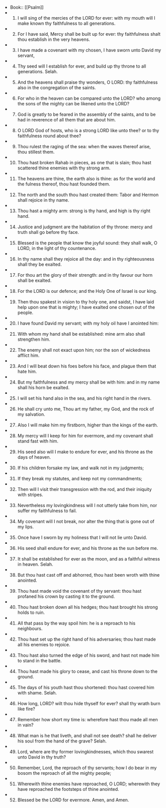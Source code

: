 - Book:: [[Psalm]]
- 1. I will sing of the mercies of the LORD for ever: with my mouth will I make known thy faithfulness to all generations.
- 2. For I have said, Mercy shall be built up for ever: thy faithfulness shalt thou establish in the very heavens.
- 3. I have made a covenant with my chosen, I have sworn unto David my servant,
- 4. Thy seed will I establish for ever, and build up thy throne to all generations. Selah.
- 5. And the heavens shall praise thy wonders, O LORD: thy faithfulness also in the congregation of the saints.
- 6. For who in the heaven can be compared unto the LORD? who among the sons of the mighty can be likened unto the LORD?
- 7. God is greatly to be feared in the assembly of the saints, and to be had in reverence of all them that are about him.
- 8. O LORD God of hosts, who is a strong LORD like unto thee? or to thy faithfulness round about thee?
- 9. Thou rulest the raging of the sea: when the waves thereof arise, thou stillest them.
- 10. Thou hast broken Rahab in pieces, as one that is slain; thou hast scattered thine enemies with thy strong arm.
- 11. The heavens are thine, the earth also is thine: as for the world and the fulness thereof, thou hast founded them.
- 12. The north and the south thou hast created them: Tabor and Hermon shall rejoice in thy name.
- 13. Thou hast a mighty arm: strong is thy hand, and high is thy right hand.
- 14. Justice and judgment are the habitation of thy throne: mercy and truth shall go before thy face.
- 15. Blessed is the people that know the joyful sound: they shall walk, O LORD, in the light of thy countenance.
- 16. In thy name shall they rejoice all the day: and in thy righteousness shall they be exalted.
- 17. For thou art the glory of their strength: and in thy favour our horn shall be exalted.
- 18. For the LORD is our defence; and the Holy One of Israel is our king.
- 19. Then thou spakest in vision to thy holy one, and saidst, I have laid help upon one that is mighty; I have exalted one chosen out of the people.
- 20. I have found David my servant; with my holy oil have I anointed him:
- 21. With whom my hand shall be established: mine arm also shall strengthen him.
- 22. The enemy shall not exact upon him; nor the son of wickedness afflict him.
- 23. And I will beat down his foes before his face, and plague them that hate him.
- 24. But my faithfulness and my mercy shall be with him: and in my name shall his horn be exalted.
- 25. I will set his hand also in the sea, and his right hand in the rivers.
- 26. He shall cry unto me, Thou art my father, my God, and the rock of my salvation.
- 27. Also I will make him my firstborn, higher than the kings of the earth.
- 28. My mercy will I keep for him for evermore, and my covenant shall stand fast with him.
- 29. His seed also will I make to endure for ever, and his throne as the days of heaven.
- 30. If his children forsake my law, and walk not in my judgments;
- 31. If they break my statutes, and keep not my commandments;
- 32. Then will I visit their transgression with the rod, and their iniquity with stripes.
- 33. Nevertheless my lovingkindness will I not utterly take from him, nor suffer my faithfulness to fail.
- 34. My covenant will I not break, nor alter the thing that is gone out of my lips.
- 35. Once have I sworn by my holiness that I will not lie unto David.
- 36. His seed shall endure for ever, and his throne as the sun before me.
- 37. It shall be established for ever as the moon, and as a faithful witness in heaven. Selah.
- 38. But thou hast cast off and abhorred, thou hast been wroth with thine anointed.
- 39. Thou hast made void the covenant of thy servant: thou hast profaned his crown by casting it to the ground.
- 40. Thou hast broken down all his hedges; thou hast brought his strong holds to ruin.
- 41. All that pass by the way spoil him: he is a reproach to his neighbours.
- 42. Thou hast set up the right hand of his adversaries; thou hast made all his enemies to rejoice.
- 43. Thou hast also turned the edge of his sword, and hast not made him to stand in the battle.
- 44. Thou hast made his glory to cease, and cast his throne down to the ground.
- 45. The days of his youth hast thou shortened: thou hast covered him with shame. Selah.
- 46. How long, LORD? wilt thou hide thyself for ever? shall thy wrath burn like fire?
- 47. Remember how short my time is: wherefore hast thou made all men in vain?
- 48. What man is he that liveth, and shall not see death? shall he deliver his soul from the hand of the grave? Selah.
- 49. Lord, where are thy former lovingkindnesses, which thou swarest unto David in thy truth?
- 50. Remember, Lord, the reproach of thy servants; how I do bear in my bosom the reproach of all the mighty people;
- 51. Wherewith thine enemies have reproached, O LORD; wherewith they have reproached the footsteps of thine anointed.
- 52. Blessed be the LORD for evermore. Amen, and Amen.
